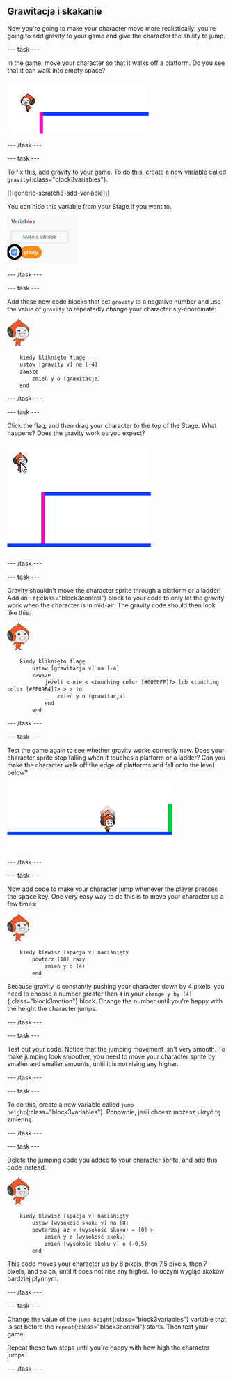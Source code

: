 ## Grawitacja i skakanie

Now you're going to make your character move more realistically: you're going to add gravity to your game and give the character the ability to jump.

\--- task \---

In the game, move your character so that it walks off a platform. Do you see that it can walk into empty space?

![zrzut ekranu](images/dodge-no-gravity.png)

\--- /task \---

\--- task \---

To fix this, add gravity to your game. To do this, create a new variable called `gravity`{:class="block3variables"}.

[[[generic-scratch3-add-variable]]]

You can hide this variable from your Stage if you want to.

![zrzut ekranu](images/dodge-gravity-annotated.png)

\--- /task \---

\--- task \---

Add these new code blocks that set `gravity` to a negative number and use the value of `gravity` to repeatedly change your character's y-coordinate:

![pico walking sprite](images/pico_walking_sprite.png)

```blocks3
    kiedy kliknięto flagę
    ustaw [gravity v] na [-4]
    zawsze
        zmień y o (grawitacja)
    end
```

\--- /task \---

\--- task \---

Click the flag, and then drag your character to the top of the Stage. What happens? Does the gravity work as you expect?

![zrzut ekranu](images/dodge-gravity-drag.png)

\--- /task \---

\--- task \---

Gravity shouldn't move the character sprite through a platform or a ladder! Add an `if`{:class="block3control"} block to your code to only let the gravity work when the character is in mid-air. The gravity code should then look like this:

![pico walking sprite](images/pico_walking_sprite.png)

```blocks3
    kiedy kliknięto flagę
        ustaw [grawitacja v] na [-4]
        zawsze
            jeżeli < nie < <touching color [#0000FF]?> lub <touching color [#FF69B4]?> > > to
                zmień y o (grawitacja)
            end
        end
```

\--- /task \---

\--- task \---

Test the game again to see whether gravity works correctly now. Does your character sprite stop falling when it touches a platform or a ladder? Can you make the character walk off the edge of platforms and fall onto the level below?

![zrzut ekranu](images/dodge-gravity-test.png)

\--- /task \---

\--- task \---

Now add code to make your character jump whenever the player presses the <kbd>space</kbd> key. One very easy way to do this is to move your character up a few times:

![pico walking sprite](images/pico_walking_sprite.png)

```blocks3
    kiedy klawisz [spacja v] naciśnięty
        powtórz (10) razy
            zmień y o (4)
        end
```

Because gravity is constantly pushing your character down by 4 pixels, you need to choose a number greater than `4` in your `change y by (4)`{:class="block3motion"} block. Change the number until you're happy with the height the character jumps.

\--- /task \---

\--- task \---

Test out your code. Notice that the jumping movement isn't very smooth. To make jumping look smoother, you need to move your character sprite by smaller and smaller amounts, until it is not rising any higher.

\--- /task \---

\--- task \---

To do this, create a new variable called `jump height`{:class="block3variables"}. Ponownie, jeśli chcesz możesz ukryć tę zmienną.

\--- /task \---

\--- task \---

Delete the jumping code you added to your character sprite, and add this code instead:

![pico walking sprite](images/pico_walking_sprite.png)

```blocks3
    kiedy klawisz [spacja v] naciśnięty
        ustaw [wysokość skoku v] na [8]
        powtarzaj aż < (wysokość skoku) = [0] >
            zmień y o (wysokość skoku)
            zmień [wysokość skoku v] o (-0,5)
        end
```

This code moves your character up by 8 pixels, then 7.5 pixels, then 7 pixels, and so on, until it does not rise any higher. To uczyni wygląd skoków bardziej płynnym.

\--- /task \---

\--- task \---

Change the value of the `jump height`{:class="block3variables"} variable that is set before the `repeat`{:class="block3control"} starts. Then test your game.

Repeat these two steps until you're happy with how high the character jumps.

\--- /task \---